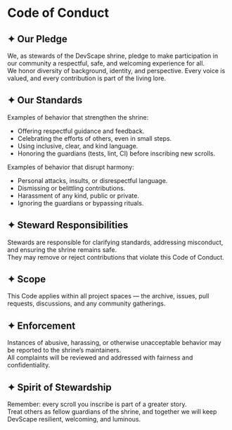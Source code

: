 # Code of Conduct

## ✦ Our Pledge
We, as stewards of the DevScape shrine, pledge to make participation in our community a respectful, safe, and welcoming experience for all.  
We honor diversity of background, identity, and perspective. Every voice is valued, and every contribution is part of the living lore.

## ✦ Our Standards
Examples of behavior that strengthen the shrine:
- Offering respectful guidance and feedback.
- Celebrating the efforts of others, even in small steps.
- Using inclusive, clear, and kind language.
- Honoring the guardians (tests, lint, CI) before inscribing new scrolls.

Examples of behavior that disrupt harmony:
- Personal attacks, insults, or disrespectful language.
- Dismissing or belittling contributions.
- Harassment of any kind, public or private.
- Ignoring the guardians or bypassing rituals.

## ✦ Steward Responsibilities
Stewards are responsible for clarifying standards, addressing misconduct, and ensuring the shrine remains safe.  
They may remove or reject contributions that violate this Code of Conduct.

## ✦ Scope
This Code applies within all project spaces — the archive, issues, pull requests, discussions, and any community gatherings.

## ✦ Enforcement
Instances of abusive, harassing, or otherwise unacceptable behavior may be reported to the shrine’s maintainers.  
All complaints will be reviewed and addressed with fairness and confidentiality.

## ✦ Spirit of Stewardship
Remember: every scroll you inscribe is part of a greater story.  
Treat others as fellow guardians of the shrine, and together we will keep DevScape resilient, welcoming, and luminous.
